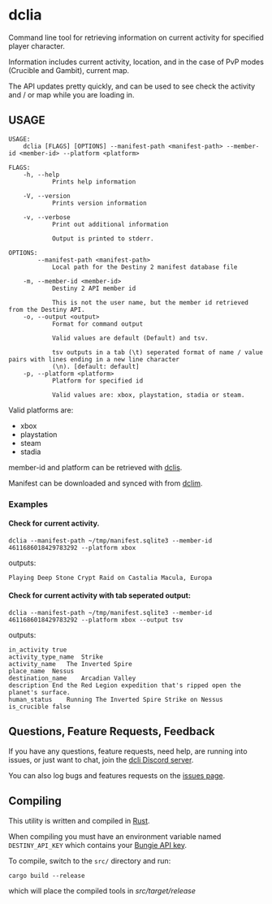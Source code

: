# dclia

Command line tool for retrieving information on current activity for specified player character.

Information includes current activity, location, and in the case of PvP modes (Crucible and Gambit), current map.

The API updates pretty quickly, and can be used to see check the activity and / or map while you are loading in.


## USAGE
```
USAGE:
    dclia [FLAGS] [OPTIONS] --manifest-path <manifest-path> --member-id <member-id> --platform <platform>

FLAGS:
    -h, --help       
            Prints help information

    -V, --version    
            Prints version information

    -v, --verbose    
            Print out additional information
            
            Output is printed to stderr.

OPTIONS:
        --manifest-path <manifest-path>    
            Local path for the Destiny 2 manifest database file

    -m, --member-id <member-id>            
            Destiny 2 API member id
            
            This is not the user name, but the member id retrieved from the Destiny API.
    -o, --output <output>                  
            Format for command output
            
            Valid values are default (Default) and tsv.
            
            tsv outputs in a tab (\t) seperated format of name / value pairs with lines ending in a new line character
            (\n). [default: default]
    -p, --platform <platform>              
            Platform for specified id
            
            Valid values are: xbox, playstation, stadia or steam.
```

Valid platforms are:
* xbox
* playstation
* steam
* stadia

member-id and platform can be retrieved with [dclis](https://github.com/mikechambers/dcli/tree/main/src/dclis).

Manifest can be downloaded and synced with from [dclim](https://github.com/mikechambers/dcli/tree/main/src/dclim).

### Examples

#### Check for current activity.


```
dclia --manifest-path ~/tmp/manifest.sqlite3 --member-id 4611686018429783292 --platform xbox
```

outputs:

```
Playing Deep Stone Crypt Raid on Castalia Macula, Europa
```

#### Check for current activity with tab seperated output:

```
dclia --manifest-path ~/tmp/manifest.sqlite3 --member-id 4611686018429783292 --platform xbox --output tsv
```

outputs:

```
in_activity	true
activity_type_name	Strike
activity_name	The Inverted Spire
place_name	Nessus
destination_name	Arcadian Valley
description	End the Red Legion expedition that's ripped open the planet's surface.
human_status	Running The Inverted Spire Strike on Nessus
is_crucible	false
```

## Questions, Feature Requests, Feedback

If you have any questions, feature requests, need help, are running into issues, or just want to chat, join the [dcli Discord server](https://discord.gg/2Y8bV2Mq3p).

You can also log bugs and features requests on the [issues page](https://github.com/mikechambers/dcli/issues).

## Compiling

This utility is written and compiled in [Rust](https://www.rust-lang.org/).

When compiling you must have an environment variable named `DESTINY_API_KEY` which contains your [Bungie API key](https://www.bungie.net/en/Application).

To compile, switch to the `src/` directory and run:

```
cargo build --release
```

which will place the compiled tools in *src/target/release*